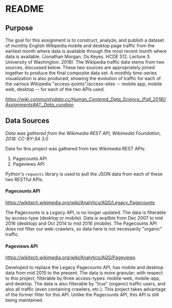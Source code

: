 # README

## Purpose 

The goal for this assignment is to construct, analyze, and publish a dataset of monthly English Wikipedia mobile and desktop page traffic from the earliest month where data is available through the most recent month where data is available. (Jonathan Morgan, Os Keyes. HCDE 512. Lecture 3. University of Washington. 2018). The Wikipedia traffic data stems from two sources, discussed below. These two sources are appropriately joined together to produce the final composite data set. A monthly time-series visualization is also produced, showing the evolution of traffic for each of the various Wikipedia "access-points"/access-sites -- mobile app, mobile web, desktop -- for each of the two APIs used. 

*https://wiki.communitydata.cc/Human_Centered_Data_Science_(Fall_2018)/Assignments#A1:_Data_curation*

## Data Sources

*Data was gathered from the Wikimedia REST API, Wikimedia Foundation, 2018. CC-BY-SA 3.0*

Data for this project was gathered from two Wikimedia REST APIs: 
  1. Pagecounts API 
  2. Pageviews API 
  
Python's `requests` library is used to pull the JSON data from each of these two RESTful APIs. 
  
#### Pagecounts API 
https://wikitech.wikimedia.org/wiki/Analytics/AQS/Legacy_Pagecounts

The Pagecounts is a *Legacy* API, is no longer updated. The data is filterable by access-type (desktop or mobile). Data is availble from Dec 2007 to mid 2016 (desktop) and Oct 2014 to mid 2016 (mobile). The Pagecounts API does not filter our web-crawlers, so data here is not necessarily "organic" traffic. 

#### Pageviews API
https://wikitech.wikimedia.org/wiki/Analytics/AQS/Pageviews

Developed to replace the Legacy Pagecounts API, has mobile and desktop data from mid 2015 to the present. The data is more granular; with respect to this project, filterable by three access-types: mobile-web, mobile-app, and desktop. The data is also filterable by "true" (organic) traffic users, and also all traffic (even containing crawlers, etc.). This project takes advantage of the former filter for this API. Unlike the Pagecounts API, this API is still being maintained. 

